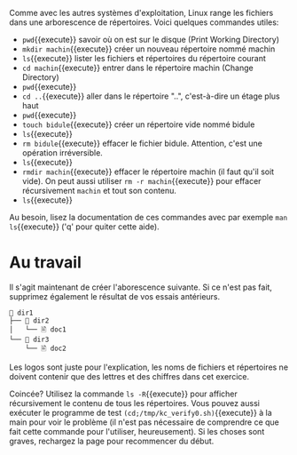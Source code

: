 Comme avec les autres systèmes d'exploitation, Linux range les fichiers dans une
arborescence de répertoires. Voici quelques commandes utiles:

- ```pwd```{{execute}} savoir où on est sur le disque (Print Working Directory)
- ```mkdir machin```{{execute}} créer un nouveau répertoire nommé machin
- ```ls```{{execute}} lister les fichiers et répertoires du répertoire courant
- ```cd machin```{{execute}} entrer dans le répertoire machin (Change Directory)
- ```pwd```{{execute}}
- ```cd ..```{{execute}} aller dans le répertoire "..", c'est-à-dire un étage plus haut
- ```pwd```{{execute}} 
- ```touch bidule```{{execute}} créer un répertoire vide nommé bidule
- ```ls```{{execute}} 
- ```rm bidule```{{execute}} effacer le fichier bidule. Attention, c'est une opération irréversible.
- ```ls```{{execute}} 
- ```rmdir machin```{{execute}} effacer le répertoire machin (il faut qu'il soit
  vide). On peut aussi utiliser ```rm -r machin```{{execute}} pour effacer
  récursivement ```machin``` et tout son contenu.
- ```ls```{{execute}} 

Au besoin, lisez la documentation de ces commandes avec par exemple
```man ls```{{execute}} ('q' pour quiter cette aide).

# Au travail

Il s'agit maintenant de créer l'aborescence suivante. Si ce n'est pas fait,
supprimez également le résultat de vos essais antérieurs.

```
📁 dir1
├── 📁 dir2
│   └── 🖹 doc1
└── 📁 dir3
    └── 🖹 doc2
```

Les logos sont juste pour l'explication, les noms de fichiers et répertoires ne
doivent contenir que des lettres et des chiffres dans cet exercice. 

Coincée? Utilisez la commande ```ls -R```{{execute}} pour afficher
récursivement le contenu de tous les répertoires. Vous pouvez aussi
exécuter le programme de test ```(cd;/tmp/kc_verify0.sh)```{{execute}}
à la main pour voir le problème (il n'est pas nécessaire de comprendre
ce que fait cette commande pour l'utiliser, heureusement). Si les
choses sont graves, rechargez la page pour recommencer du début.
